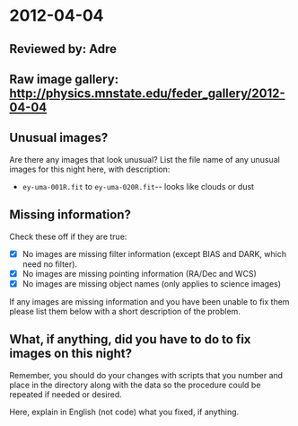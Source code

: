 # 2012-04-04

## Reviewed by:   Adre

## Raw image gallery: http://physics.mnstate.edu/feder_gallery/2012-04-04

## Unusual images?

Are there any images that look unusual? List the file name of any unusual images for this night here, with description:

+ `ey-uma-001R.fit` to `ey-uma-020R.fit`-- looks like clouds or dust 


## Missing information?

Check these off if they are true:

- [x] No images are missing filter information (except BIAS and DARK, which need no filter).
- [x] No images are missing pointing information (RA/Dec and WCS)
- [x] No images are missing object names (only applies to science images)

If any images are missing information and you have been unable to fix them please list
them below with a short description of the problem.


## What, if anything, did you have to do to fix images on this night?

Remember, you should do your changes with scripts that you number and place in the
directory along with the data so the procedure could be repeated if needed or
desired.

Here, explain in English (not code) what you fixed, if anything.
